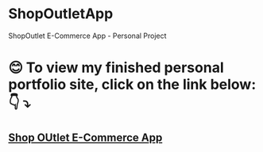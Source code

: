 # ShopOutletApp

ShopOutlet E-Commerce App - Personal Project

# :blush: To view my finished personal portfolio site, click on the link below: :point_down: :arrow_heading_down:
## [Shop OUtlet E-Commerce App](http://shopoutletapp.herokuapp.com/)
